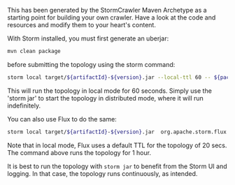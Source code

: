 This has been generated by the StormCrawler Maven Archetype as a starting point for building your own crawler.
Have a look at the code and resources and modify them to your heart's content. 

With Storm installed, you must first generate an uberjar:

``` sh
mvn clean package
```

before submitting the topology using the storm command:

``` sh
storm local target/${artifactId}-${version}.jar --local-ttl 60 -- ${package}.CrawlTopology -- -conf crawler-conf.yaml
```

This will run the topology in local mode for 60 seconds. Simply use the 'storm jar' to start the topology in distributed mode, where it will run indefinitely.

You can also use Flux to do the same:

``` sh
storm local target/${artifactId}-${version}.jar  org.apache.storm.flux.Flux crawler.flux --local-ttl 3600
```

Note that in local mode, Flux uses a default TTL for the topology of 20 secs. The command above runs the topology for 1 hour.

It is best to run the topology with `storm jar` to benefit from the Storm UI and logging. In that case, the topology runs continuously, as intended.
